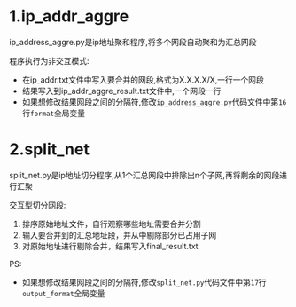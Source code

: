 # 1.ip_addr_aggre
ip_address_aggre.py是ip地址聚和程序,将多个网段自动聚和为汇总网段

程序执行为非交互模式:
- 在ip_addr.txt文件中写入要合并的网段,格式为X.X.X.X/X,一行一个网段
- 结果写入到ip_addr_aggre_result.txt文件中,一个网段一行
- 如果想修改结果网段之间的分隔符,修改`ip_address_aggre.py`代码文件中第`16`行`format`全局变量

# 2.split_net
split_net.py是ip地址切分程序,从1个汇总网段中排除出n个子网,再将剩余的网段进行汇聚

交互型切分网段:
1. 排序原始地址文件，自行观察哪些地址需要合并分割
2. 输入要合并到的汇总地址段，并从中剔除部分已占用子网
3. 对原始地址进行剔除合并，结果写入final_result.txt

PS: 
- 如果想修改结果网段之间的分隔符,修改`split_net.py`代码文件中第`17`行`output_format`全局变量
